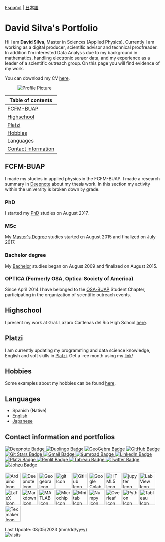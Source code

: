 [Español](indexesp.md) \| [日本語](indexjp.md)

# David Silva's Portfolio

Hi I am **David Silva**, Master in Sciences (Applied Physics). Currently I am working as a digital producer, scientific advisor and technical proofreader. In addition I'm interested Data Analysis due to my background in mathematics, handling electronic sensor data, and my experience as a leader of a scientific outreach group. On this page you will find evidence of my work.

You can download my CV [here](https://drive.google.com/file/d/1jRKEZaBGy8Ave2hQmERIcFRiI1p5Uw8s/view?usp=sharing).

<figure>
  <img
  src="https://imgur.com/WxNkgL4.jpg"
  alt="Profile Picture">
</figure>

| Table of contents |
| --- |
| [FCFM-BUAP](#fcfm-buap) |
| [Highschool](#highschool) |
| [Platzi](#platzi) |
| [Hobbies](#hobbies) |
| [Languages](#languages) |
| [Contact information](#contact-information) |

## FCFM-BUAP

I made my studies in applied physics in the FCFM-BUAP. I made a research summary in [Deepnote](https://deepnote.com/@david-silva-apango/Research-summary-0mDzbxatSmqOb-PeVQfuhQ) about my thesis work. In this section my activity within the university is broken down by grade.

### PhD

I started my [PhD](phd.md) studies on August 2017.

### MSc

My [Master's Degree](msc.md) studies started on August 2015 and finalized on July 2017.

### Bachelor degree

My [Bachelor](bachelor.md) studies began on August 2009 and finalized on August 2015.

### OPTICA (Formerly OSA, Optical Society of America)

Since April 2014 I have belonged to the [OSA-BUAP](optica.md) Student Chapter, participating in the organization of scientific outreach events.

## Highschool

I present my work at Gral. Lázaro Cárdenas del Río High School [here](high.md).

## Platzi

I am currently updating my programming and data science knowledge, English and soft skills in [Platzi](platzi.md). Get a free month using my [link](https://platzi.com/r/davidsilvaa/)!

## Hobbies

Some examples about my hobbies can be found [here](hobbies.md).

## Languages

- Spanish (Native)
- [English](english.md)
- [Japanese](japanese.md)

## Contact information and portfolios

<div id="badges_social">
  <a href="https://deepnote.com/@david-silva-apango">
    <img src="https://img.shields.io/badge/Deepnote-3793EF?style=for-the-badge&logo=Deepnote&logoColor=white" alt="Deepnote Badge"/>
  </a>
  <a href="https://www.duolingo.com/profile/jaeger06">
    <img src="https://img.shields.io/badge/Duolingo-58CC02?style=for-the-badge&logo=Duolingo&logoColor=white" alt="Duolingo Badge"/>
  </a>
  <a href="https://www.geogebra.org/u/davidsa06">
    <img src="https://img.shields.io/badge/GeoGebra-violet" alt="GeoGebra Badge"/>
  </a>
  <a href="https://github.com/DavidSA06">
    <img src="https://img.shields.io/badge/GitHub-100000?style=for-the-badge&logo=github&logoColor=white" alt="GitHub Badge"/>
  </a>
  <a href="https://git-stars.com/user/DavidSA06">
    <img src="https://img.shields.io/badge/GIT%20STARS-ranking-red" alt="Git Stars Badge"/>
  </a>
  <a href="ddsilvaa06@gmail.com">
    <img src="https://img.shields.io/badge/Gmail-D14836?style=for-the-badge&logo=gmail&logoColor=white" alt="Gmail Badge"/>
  </a>
  <a href="https://davidsilvaapango.gumroad.com/">
    <img src="https://img.shields.io/badge/GUMROAD-36a9ae?style=for-the-badge&logo=gumroad&logoColor=white" alt="Gumroad Badge"/>
  </a>
  <a href="https://www.linkedin.com/in/david-silva-apango-60553714a/">
    <img src="https://img.shields.io/badge/LinkedIn-blue?style=for-the-badge&logo=linkedin&logoColor=white" alt="LinkedIn Badge"/>
  </a>
  <a href="https://platzi.com/p/davidsilvaa/">
    <img src="https://img.shields.io/badge/Platzi-98CA3F?style=for-the-badge&logo=platzi&logoColor=white" alt="Platzi Badge"/>
  </a>
  <a href="https://replit.com/@DavidSA061">
    <img src="https://img.shields.io/badge/replit-667881?style=for-the-badge&logo=replit&logoColor=white" alt="Replit Badge"/>
  </a>
  <a href="https://public.tableau.com/app/profile/david.silva2663">
    <img src="https://img.shields.io/badge/Tableau-E97627?style=for-the-badge&logo=Tableau&logoColor=white" alt="Tableau Badge"/>
  </a>
  <a href="https://twitter.com/DavidSA06">
    <img src="https://img.shields.io/badge/Twitter-1DA1F2?style=for-the-badge&logo=twitter&logoColor=white" alt="Twitter Badge"/>
  </a>
  <a href="https://johzu.com">
    <img src="https://img.shields.io/badge/website-000000?style=for-the-badge&logo=About.me&logoColor=white" alt="Johzu Badge"/>
  </a>
  <br>
</div>

<br>

<div id="icons">
  <img src="https://skillicons.dev/icons?i=arduino" width="50" height="50" alt="Arduino Icon" title="Arduino"/>
  <a href="https://deepnote.com/@david-silva-apango">
    <img src="https://static.crozdesk.com/web_app_library/providers/logos/000/012/667/original/deepnote-1619699007-logo.png?1619699007" width="50" height="50"  alt="Deepnote Icon" title="Deepnote (click to see my profile)"/>
  </a>
  <a href="https://www.geogebra.org/u/davidsa06">
    <img src="https://upload.wikimedia.org/wikipedia/commons/thumb/5/57/Geogebra.svg/2048px-Geogebra.svg.png" width="50" height="50"  alt="Geogebra Icon" title="Geogebra (click to see my profile)"/>
  </a>
  <img src="https://cdn.jsdelivr.net/gh/devicons/devicon/icons/git/git-original.svg" width="50" height="50" alt="git Icon" title="git"/>
  <img src="https://skillicons.dev/icons?i=github" width="50" height="50" alt="GitHub Icon" title="GitHub"/>
  <img src="https://avatars.githubusercontent.com/u/33467679?s=280&v=4" width="50" height="50" alt="Google Colab Icon" title="Google Colab"/> 
  <img src="https://cdn.jsdelivr.net/gh/devicons/devicon/icons/html5/html5-original.svg" width="50" height="50" alt="HTML5 Icon" title="HTML"/>
  <img src="https://cdn.jsdelivr.net/gh/devicons/devicon/icons/jupyter/jupyter-original.svg" width="50" height="50" alt="jupyter Icon" title="jupyter notebook"/>
  <img src="https://cdn.jsdelivr.net/gh/devicons/devicon/icons/labview/labview-original.svg" width="50" height="50" alt="LabView Icon" title="LabView"/>
  <img src="https://skillicons.dev/icons?i=latex" width="50" height="50" alt="LaTeX Icon" title="LaTeX"/>
  <img src="https://skillicons.dev/icons?i=md" width="50" height="50" alt="Markdown Icon" title="Markdown"/>
  <img src="https://cdn.jsdelivr.net/gh/devicons/devicon/icons/matlab/matlab-original.svg" width="50" height="50" alt="MATLAB Icon" title="MATLAB"/>
  <img src="https://companieslogo.com/img/orig/MCHP-167156da.png?t=1648759881" width="50" height="50" alt="Microchip Icon" title="Microchip"/>
  <img src="https://cdn.jsdelivr.net/gh/devicons/devicon/icons/minitab/minitab-original.svg" width="50" height="50" alt="Minitab Icon" title="Minitab"/>
  <img src="https://cdn.jsdelivr.net/gh/devicons/devicon/icons/numpy/numpy-original.svg" width="50" height="50" alt="Numpy Icon" title="Numpy"/>
  <img src="https://images.ctfassets.net/nrgyaltdicpt/6qSXAo1CYEeBn5RkKLOR64/19c74bfb9a32772e353ff25c6f0070f5/ologo_square_colour_light_bg.png" width="50" height="50" alt="Overleaf Icon" title="Overleaf"/>
  <img src="https://cdn.jsdelivr.net/gh/devicons/devicon/icons/python/python-original.svg" width="50" height="50" alt="Python Icon" title="Python"/>
  <a href="https://public.tableau.com/app/profile/david.silva2663">
    <img src="https://cdn.worldvectorlogo.com/logos/tableau-software.svg" width="50" height="50" alt="Tableau Icon" title="Tableau"/>
  </a>
  <img src="https://upload.wikimedia.org/wikipedia/commons/thumb/e/e0/TeXmaker_New_Logo.svg/1200px-TeXmaker_New_Logo.svg.png" width="50" height="50" alt="Texmaker Icon" title="Texmaker"/>
<div>
<br>
Last Update: 08/05/2023 (mm/dd/yyyy)
<br>
<a href="https://hits.sh/davidsa06.github.io/"><img alt="visits" src="https://hits.sh/davidsa06.github.io.svg?view=today-total&style=plastic&label=visits"/></a>